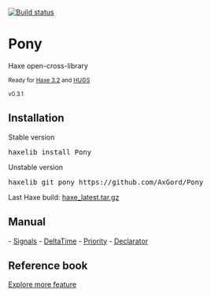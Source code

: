[![Build status](https://ci.appveyor.com/api/projects/status/83l5njueb4k0ns60?svg=true)](https://ci.appveyor.com/project/AxGord/pony)
<h1>Pony</h1>
Haxe open-cross-library
<p><small>Ready for <a href="http://haxe.org/">Haxe 3.2</a> and <a href="https://github.com/proletariatgames/HUGS">HUGS</a></small></p>
<p><small>v0.3.1</small></p>

<h2>Installation</h2>
<p>Stable version</p>
<pre>haxelib install Pony</pre>
<p>Unstable version</p>
<pre>haxelib git pony https://github.com/AxGord/Pony</pre>
<p>Last Haxe build: <a href="http://hxbuilds.s3-website-us-east-1.amazonaws.com/builds/haxe/windows/haxe_latest.tar.gz">haxe_latest.tar.gz</a></p>

<h2>Manual</h2>
- <a href="http://axgord.github.io/Pony/#signals">Signals</a>
- <a href="http://axgord.github.io/Pony/#deltatime">DeltaTime</a>
- <a href="http://axgord.github.io/Pony/#priority">Priority</a>
- <a href="http://axgord.github.io/Pony/#declarator">Declarator</a>

<h2>Reference book</h2>
<p><a href="http://axgord.github.io/Pony/docs">Explore more feature</a></p>
